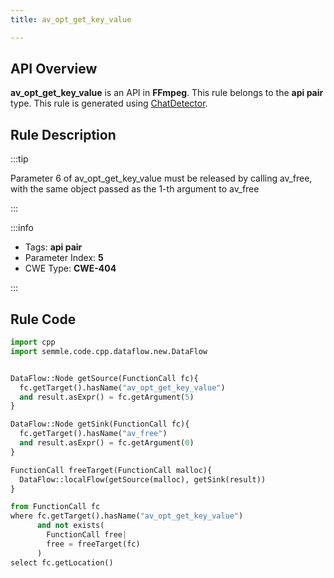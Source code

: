 ```yaml
---
title: av_opt_get_key_value

---
```



## API Overview
**av_opt_get_key_value** is an API in **FFmpeg**. This rule belongs to the **api pair** type. This rule is generated using [ChatDetector](../../tools/ChatDetector).
## Rule Description

:::tip

Parameter 6 of av_opt_get_key_value must be released by calling av_free, with the same object passed as the 1-th argument to av_free

:::

:::info

- Tags: **api pair**
- Parameter Index: **5**
- CWE Type: **CWE-404**

:::

## Rule Code
```python
import cpp
import semmle.code.cpp.dataflow.new.DataFlow


DataFlow::Node getSource(FunctionCall fc){
  fc.getTarget().hasName("av_opt_get_key_value")
  and result.asExpr() = fc.getArgument(5)
}

DataFlow::Node getSink(FunctionCall fc){
  fc.getTarget().hasName("av_free")
  and result.asExpr() = fc.getArgument(0)
}

FunctionCall freeTarget(FunctionCall malloc){
  DataFlow::localFlow(getSource(malloc), getSink(result))
}

from FunctionCall fc
where fc.getTarget().hasName("av_opt_get_key_value")
      and not exists(
        FunctionCall free| 
        free = freeTarget(fc)
      )
select fc.getLocation()
```